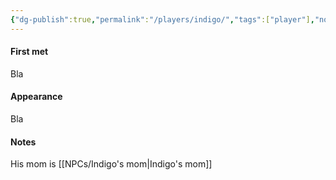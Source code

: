 ```yaml
---
{"dg-publish":true,"permalink":"/players/indigo/","tags":["player"],"noteIcon":"🧑"}
---
```


#### First met
Bla
#### Appearance
Bla
#### Notes
His mom is [[NPCs/Indigo's mom\|Indigo's mom]]